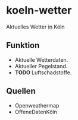 # koeln-wetter
Aktuelles Wetter in Köln

## Funktion
* Aktuelle Wetterdaten.
* Aktueller Pegelstand.
* **TODO** Luftschadstoffe.

## Quellen
* Openweathermap
* OffeneDatenKöln
